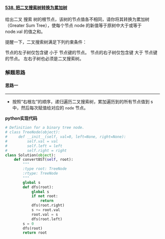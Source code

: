 #### [538. 把二叉搜索树转换为累加树](https://leetcode.cn/problems/convert-bst-to-greater-tree/)

给出二叉 搜索 树的根节点，该树的节点值各不相同，请你将其转换为累加树（Greater Sum Tree），使每个节点 node 的新值等于原树中大于或等于 node.val 的值之和。

提醒一下，二叉搜索树满足下列约束条件：

节点的左子树仅包含键 小于 节点键的节点。
节点的右子树仅包含键 大于 节点键的节点。
左右子树也必须是二叉搜索树。

### 解题思路

#### 思路一
****
- 按照“右根左”的顺序，递归遍历二叉搜索树，累加遍历到的所有节点值到 s 中，然后每次赋值给对应的 `node` 节点。

**python实现代码**
```python
# Definition for a binary tree node.
# class TreeNode(object):
#     def __init__(self, val=0, left=None, right=None):
#         self.val = val
#         self.left = left
#         self.right = right
class Solution(object):
    def convertBST(self, root):
        """
        :type root: TreeNode
        :rtype: TreeNode
        """
        global s
        def dfs(root):
            global s
            if not root:
                return 
            dfs(root.right)
            s += root.val
            root.val = s
            dfs(root.left)
        s = 0 
        dfs(root)
        return root
```

